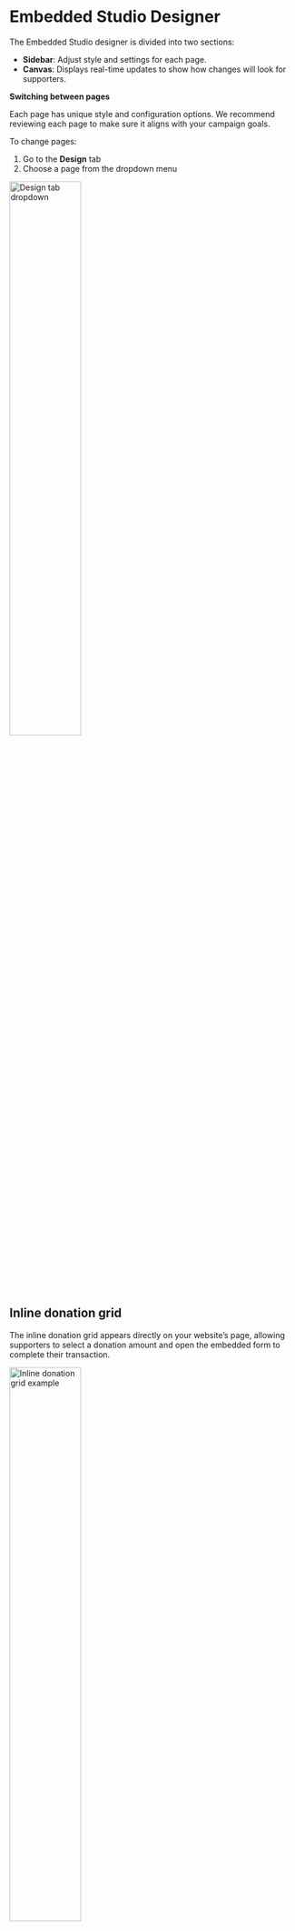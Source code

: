 <style type="text/css" rel="stylesheet">
img { width: 50%; margin:auto!important; }
</style>

# Embedded Studio Designer

The Embedded Studio designer is divided into two sections:

- **Sidebar**: Adjust style and settings for each page.
- **Canvas**: Displays real-time updates to show how changes will look for supporters.

**Switching between pages**

Each page has unique style and configuration options. We recommend reviewing each page to make sure it aligns with your campaign goals.

To change pages:

1. Go to the **Design** tab
2. Choose a page from the dropdown menu

![Design tab dropdown](https://learn.classy.org/rs/673-DCU-558/images/es-design-tab.png)

## Inline donation grid

The inline donation grid appears directly on your website’s page, allowing supporters to select a donation amount and open the embedded form to complete their transaction.

![Inline donation grid example](https://learn.classy.org/rs/673-DCU-558/images/inline-donation-grid.png)

**Styling options** for the inline donation grid:

- Border radius
- Button colors
- Background colors and opacity
- Drop shadow

**Configuration options** (found in the Configure tab):

- Donation frequencies and suggested amounts

## Embedded donation form

The embedded donation form overlays your website when a supporter selects the donate button or chooses an amount on the inline donation grid.

<img alt="Embedded donation form example" style="width:100%!important;" src="https://learn.classy.org/rs/673-DCU-558/images/embedded-donation-form.png">

**Styling options**:

- Border radius

### Content panel

Add a content panel to the form to showcase a donation’s impact and encourage giving.

To toggle on the panel:

1. Go to the **Configure** tab
2. Toggle the content panel on or off, then select it in the **Preview panel** to access its options

Next to Image, switch between **Content** and **Hero images** to adjust the panel's overall look.

#### Content

Add images, text, and sponsor logos to the panel to showcase how donations make an impact and encourage giving.

#### Hero image

Display a larger image spanning the entire panel with a heading on top.

### Recurring donation nudge

Recurring nudges help turn one-time gifts into sustainable monthly donors. When someone chooses a one-time gift between your highest and lowest options, this nudge suggests a smaller monthly donation that’s 25% of the selected amount.

![Recurring donation nudge example](https://learn.classy.org/rs/673-DCU-558/images/recurring-donation-nudge.png)

**To turn on the recurring donation nudge**:

1. Go to the **Settings** tab
2. Toggle it on under **Donation options**

The recurring nudge includes a graphic whose style, icon, and animation options you can edit.

### Donor covered fees nudge

The donor covered fees nudge prompts donors to cover transaction fees, ensuring that the full donation amount goes to the organization.

![Donor covered fees nudge example](https://learn.classy.org/rs/673-DCU-558/images/donor-covered-fees-nudge.png)

**To turn on the donor covered fees nudge**:

1. Go to the **Settings** tab
2. Toggle it on under **Donation options**

The donor covered fees nudge also includes a graphic with style, icon, and animation options you can edit.

### Thank you screen

The thank you screen appears after a transaction is complete. This page lets you show appreciation and encourages supporters to share the campaign with their network, increasing your campaign’s reach.

![Thank you screen example](https://learn.classy.org/rs/673-DCU-558/images/thank-you-screen.png)
